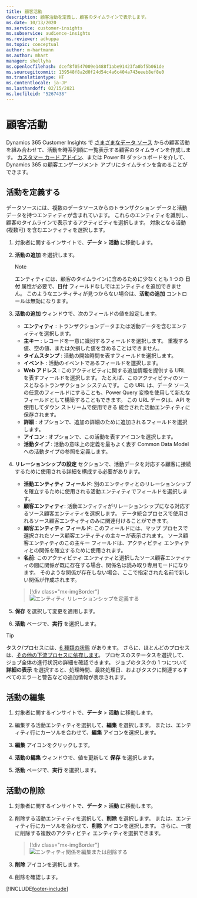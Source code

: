 ```yaml
---
title: 顧客活動
description: 顧客活動を定義し、顧客のタイムラインで表示します。
ms.date: 10/13/2020
ms.service: customer-insights
ms.subservice: audience-insights
ms.reviewer: adkuppa
ms.topic: conceptual
author: m-hartmann
ms.author: mhart
manager: shellyha
ms.openlocfilehash: dcef8f0547009e1488f1abe91423fa0bf5b061de
ms.sourcegitcommit: 139548f8a2d0f24d54c4a6c404a743eeeb8ef8e0
ms.translationtype: HT
ms.contentlocale: ja-JP
ms.lasthandoff: 02/15/2021
ms.locfileid: "5267438"
---
```

# <a name="customer-activities"></a>顧客活動

Dynamics 365 Customer Insights で [さまざまなデータ ソース](data-sources.md) からの顧客活動を組み合わせて、活動を時系列順に一覧表示する顧客のタイムラインを作成します。 [カスタマー カード アドイン](customer-card-add-in.md)、または Power BI ダッシュボードを介して、Dynamics 365 の顧客エンゲージメント アプリにタイムラインを含めることができます。

## <a name="define-an-activity"></a>活動を定義する

データソースには、複数のデータソースからのトランザクション データと活動データを持つエンティティが含まれています。 これらのエンティティを識別し、顧客のタイムラインで表示するアクティビティを選択します。 対象となる活動 (複数可) を含むエンティティを選択します。

1. 対象者に関するインサイトで、**データ** > **活動** に移動します。

1. **活動の追加** を選択します。

   > [!NOTE]
   > エンティティには、顧客のタイムラインに含めるために少なくとも 1 つの **日付** 属性が必要で、**日付** フィールドなしではエンティティを追加できません。 このようなエンティティが見つからない場合は、**活動の追加** コントロールは無効になります。

1. **活動の追加** ウィンドウで、次のフィールドの値を設定します。

   - **エンティティ** : トランザクションデータまたは活動データを含むエンティティを選択します。
   - **主キー** : レコードを一意に識別するフィールドを選択します。 重複する値、空の値、または欠損した値を含めることはできません。
   - **タイムスタンプ** : 活動の開始時間を表すフィールドを選択します。
   - **イベント** : 活動のイベントであるフィールドを選択します。
   - **Web アドレス** : このアクティビティに関する追加情報を提供する URL を表すフィールドを選択します。 たとえば、このアクティビティのソースとなるトランザクション システムです。 この URL は、データ ソースの任意のフィールドにすることも、Power Query 変換を使用して新たなフィールドとして構築することもできます。 この URL データは、API を使用してダウン ストリームで使用できる 統合された活動エンティティに保存されます。
   - **詳細** : オプションで、追加の詳細のために追加されるフィールドを選択します。
   - **アイコン** : オプションで、この活動を表すアイコンを選択します。
   - **活動タイプ** : 活動の意味上の定義を最もよく表す Common Data Model への活動タイプの参照を定義します。

1. **リレーションシップの設定** セクションで、活動データを対応する顧客に接続するために使用される詳細を構成する必要があります。

    - **活動エンティティ フィールド**: 別のエンティティとのリレーションシップを確立するために使用される活動エンティティでフィールドを選択します。
    - **顧客エンティティ**: 活動エンティティがリレーションシップになる対応するソース顧客エンティティを選択します。 データ統合プロセスで使用されるソース顧客エンティティのみに関連付けることができます。
    - **顧客エンティティ フィールド**: このフィールドには、マップ プロセスで選択されたソース顧客エンティティの主キーが表示されます。 ソース顧客エンティティのこの主キー フィールドは、アクティビティ エンティティとの関係を確立するために使用されます。
    - **名前**: このアクティビティ エンティティと選択したソース顧客エンティティの間に関係が既に存在する場合、関係名は読み取り専用モードになります。 そのような関係が存在しない場合、ここで指定された名前で新しい関係が作成されます。
   
   > [!div class="mx-imgBorder"]
   > ![エンティティ リレーションシップを定義する](media/activities-entities-define.png "エンティティ リレーションシップを定義する")

1. **保存** を選択して変更を適用します。

1. **活動** ページで、**実行** を選択します。

> [!TIP]
> タスク/プロセスには、[6 種類の状態](system.md#status-types) があります。 さらに、ほとんどのプロセスは、[その他の下流プロセスに依存します](system.md#refresh-policies)。 プロセスのステータスを選択して、ジョブ全体の進行状況の詳細を確認できます。 ジョブのタスクの 1 つについて **詳細の表示** を選択すると、処理時間、最終処理日、およびタスクに関連するすべてのエラーと警告などの追加情報が表示されます。

## <a name="edit-an-activity"></a>活動の編集

1. 対象者に関するインサイトで、**データ** > **活動** に移動します。

2. 編集する活動エンティティを選択して、**編集** を選択します。 または、エンティティ行にカーソルを合わせて、**編集** アイコンを選択します。

3. **編集** アイコンをクリックします。

4. **活動の編集** ウィンドウで、値を更新して **保存** を選択します。

5. **活動** ページで、**実行** を選択します。

## <a name="delete-an-activity"></a>活動の削除

1. 対象者に関するインサイトで、**データ** > **活動** に移動します。

2. 削除する活動エンティティを選択して、**削除** を選択します。 または、エンティティ行にカーソルを合わせて、**削除** アイコンを選択します。 さらに、一度に削除する複数のアクティビティ エンティティを選択できます。
   > [!div class="mx-imgBorder"]
   > ![エンティティ関係を編集または削除する](media/activities-entities-edit-delete.png "エンティティ関係を編集または削除する")

3. **削除** アイコンを選択します。

4. 削除を確認します。


[!INCLUDE[footer-include](../includes/footer-banner.md)]